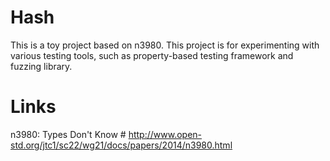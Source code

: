 # Hash

This is a toy project based on n3980. This project is for experimenting with various
testing tools, such as property-based testing framework and fuzzing library.

# Links

n3980: Types Don't Know #
http://www.open-std.org/jtc1/sc22/wg21/docs/papers/2014/n3980.html